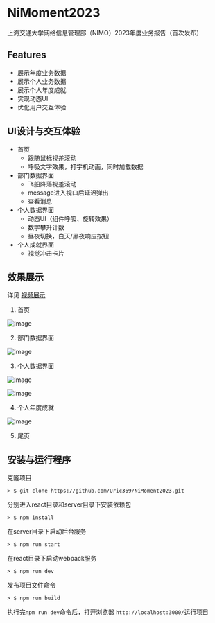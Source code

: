 # NiMoment2023
上海交通大学网络信息管理部（NIMO）2023年度业务报告（首次发布）

## Features
- 展示年度业务数据
- 展示个人业务数据
- 展示个人年度成就
- 实现动态UI
- 优化用户交互体验

## UI设计与交互体验
- 首页
   - 跟随鼠标视差滚动
   - 呼吸文字效果，打字机动画，同时加载数据
- 部门数据界面
   - 飞船降落视差滚动
   - message进入视口后延迟弹出
   - 查看消息
- 个人数据界面
   - 动态UI（组件呼吸、旋转效果）
   - 数字攀升计数
   - 昼夜切换，白天/黑夜响应按钮
- 个人成就界面
   - 视觉冲击卡片

## 效果展示
详见 [视频展示](https://github.com/Uric369/NiMoment2023/blob/acd2093da9b8a167a8d26e838adcad47616c2f08/Video%20Display.mp4)

1. 首页

![image](https://github.com/Uric369/NiMoment2023/blob/40e50ca751209d74f0b697b527cefe3fcfb6f697/GIF%20display/1.gif)

2. 部门数据界面
   
![image](https://github.com/Uric369/NiMoment2023/blob/40e50ca751209d74f0b697b527cefe3fcfb6f697/GIF%20display/2.gif)

3. 个人数据界面
   
![image](https://github.com/Uric369/NiMoment2023/blob/40e50ca751209d74f0b697b527cefe3fcfb6f697/GIF%20display/3.gif)

![image](https://github.com/Uric369/NiMoment2023/blob/40e50ca751209d74f0b697b527cefe3fcfb6f697/GIF%20display/4.gif)

4. 个人年度成就
   
![image](https://github.com/Uric369/NiMoment2023/blob/40e50ca751209d74f0b697b527cefe3fcfb6f697/GIF%20display/5.gif)

5. 尾页

## 安装与运行程序

克隆项目

```
> $ git clone https://github.com/Uric369/NiMoment2023.git
```

分别进入react目录和server目录下安装依赖包

```
> $ npm install
```

在server目录下启动后台服务

```
> $ npm run start
```

在react目录下启动webpack服务

```
> $ npm run dev
```

发布项目文件命令

```
> $ npm run build
```

执行完`npm run dev`命令后，打开浏览器 `http://localhost:3000/`运行项目
